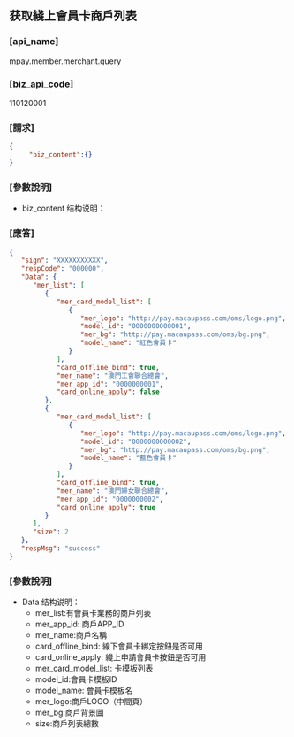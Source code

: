 ## 获取綫上會員卡商戶列表

### [api_name]
mpay.member.merchant.query
### [biz_api_code]
110120001

### [請求]
```json
{
     "biz_content":{}
}
```

### [參數說明]
* biz_content 结构说明：


### [應答]
```json
{
   "sign": "XXXXXXXXXXX",
   "respCode": "000000",
   "Data": {
      "mer_list": [
         {
            "mer_card_model_list": [
               {
                  "mer_logo": "http://pay.macaupass.com/oms/logo.png",
                  "model_id": "0000000000001",
                  "mer_bg": "http://pay.macaupass.com/oms/bg.png",
                  "model_name": "紅色會員卡"
               }
            ],
            "card_offline_bind": true,
            "mer_name": "澳門工會聯合總會",
            "mer_app_id": "0000000001",
            "card_online_apply": false
         },
         {
            "mer_card_model_list": [
               {
                  "mer_logo": "http://pay.macaupass.com/oms/logo.png",
                  "model_id": "0000000000002",
                  "mer_bg": "http://pay.macaupass.com/oms/bg.png",
                  "model_name": "藍色會員卡"
               }
            ],
            "card_offline_bind": true,
            "mer_name": "澳門婦女聯合總會",
            "mer_app_id": "0000000002",
            "card_online_apply": true
         }
      ],
      "size": 2
   },
   "respMsg": "success"
}
```


### [參數說明]
* Data 结构说明：
  * mer_list:有會員卡業務的商戶列表
   * mer_app_id: 商戶APP_ID
   * mer_name:商戶名稱
   * card_offline_bind: 線下會員卡綁定按鈕是否可用
   * card_online_apply: 綫上申請會員卡按鈕是否可用
   * mer_card_model_list: 卡模板列表
    * model_id:會員卡模板ID
    * model_name: 會員卡模板名
    * mer_logo:商戶LOGO（中間頁）
    * mer_bg:商戶背景圖
  * size:商戶列表總數